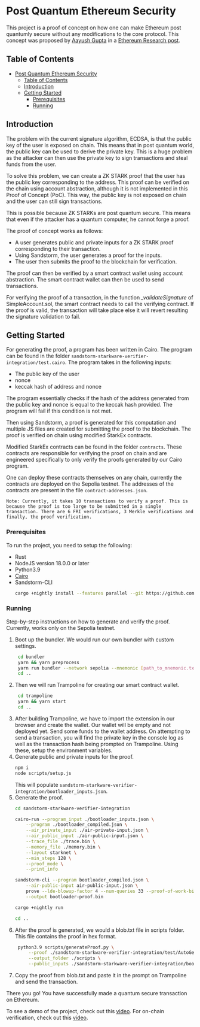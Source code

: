 # Post Quantum Ethereum Security

This project is a proof of concept on how one can make Ethereum post quantumly secure without any modifications to the core protocol. This concept was proposed by [Aayush Gupta](https://twitter.com/yush_g) in a [Ethereum Research post](https://ethresear.ch/t/quantum-proof-keypairs-with-ecdsa-zk/14901/2).

## Table of Contents

- [Post Quantum Ethereum Security](#post-quantum-ethereum-security)
  - [Table of Contents](#table-of-contents)
  - [Introduction](#introduction)
  - [Getting Started](#getting-started)
    - [Prerequisites](#prerequisites)
    - [Running](#running)

## Introduction

The problem with the current signature algorithm, ECDSA, is that the public key of the user is exposed on chain. This means that in post quantum world, the public key can be used to derive the private key. This is a huge problem as the attacker can then use the private key to sign transactions and steal funds from the user.

To solve this problem, we can create a ZK STARK proof that the user has the public key corresponding to the address. This proof can be verified on the chain using account abstraction, although it is not implemented in this Proof of Concept (PoC). This way, the public key is not exposed on chain and the user can still sign transactions.

This is possible because ZK STARKs are post quantum secure. This means that even if the attacker has a quantum computer, he cannot forge a proof.

The proof of concept works as follows:
- A user generates public and private inputs for a ZK STARK proof corresponding to their transaction.
- Using Sandstorm, the user generates a proof for the inputs.
- The user then submits the proof to the blockchain for verification.

The proof can then be verified by a smart contract wallet using account abstraction. The smart contract wallet can then be used to send transactions.

For verifying the proof of a transaction, in the function *_validateSignature* of SimpleAccount.sol, the smart contract needs to call the verifying contract. If the proof is valid, the transaction will take place else it will revert resulting the signature validation to fail.


## Getting Started

For generating the proof, a program has been written in Cairo. The program can be found in the folder `sandstorm-starkware-verifier-integration/test.cairo`. The program takes in the following inputs:
- The public key of the user
- nonce
- keccak hash of address and nonce

The program essentially checks if the hash of the address generated from the public key and nonce is equal to the keccak hash provided. The program will fail if this condition is not met. 

Then using Sandstorm, a proof is generated for this computation and multiple JS files are created for submitting the proof to the blockchain. The proof is verified on chain using modified StarkEx contracts.

Modified StarkEx contracts can be found in the folder `contracts`. These contracts are responsible for verifying the proof on chain and are engineered specifically to only verify the proofs generated by our Cairo program.

One can deploy these contracts themselves on any chain, currently the contracts are deployed on the Sepolia testnet. The addresses of the contracts are present in the file `contract-addresses.json`.

`Note: Currently, it takes 10 transactions to verify a proof. This is because the proof is too large to be submitted in a single transaction. There are 6 FRI verifications, 3 Merkle verifications and finally, the proof verification.`

### Prerequisites

To run the project, you need to setup the following:
- Rust
- NodeJS version 18.0.0 or later
- Python3.9
- [Cairo](https://docs.cairo-lang.org/quickstart.html)
- Sandstorm-CLI
  ```sh
  cargo +nightly install --features parallel --git https://github.com/andrewmilson/sandstorm sandstorm-cli
  ```
### Running

Step-by-step instructions on how to generate and verify the proof. Currently, works only on the Sepolia testnet.

1. Boot up the bundler. We would run our own bundler with custom settings.
   ```sh
    cd bundler
    yarn && yarn preprocess
    yarn run bundler --network sepolia --mnemonic [path_to_mnemonic.txt] --unsafe
    cd ..
   ```
2. Then we will run Trampoline for creating our smart contract wallet.
   ```sh
    cd trampoline
    yarn && yarn start
    cd ..
   ```
3. After building Trampoline, we have to import the extension in our browser and create the wallet. Our wallet will be empty and not deployed yet. Send some funds to the wallet address. On attempting to send a transaction, you will find the private key in the console log as well as the transaction hash being prompted on Trampoline. Using these, setup the environment variables.
4. Generate public and private inputs for the proof. 
    ```sh
    npm i
    node scripts/setup.js
    ```
    This will populate `sandstorm-starkware-verifier-integration/bootloader_inputs.json`.
5. Generate the proof.
    ```sh
    cd sandstorm-starkware-verifier-integration

    cairo-run --program_input ./bootloader_inputs.json \
        --program ./bootloader_compiled.json \
        --air_private_input ./air-private-input.json \
        --air_public_input ./air-public-input.json \
        --trace_file ./trace.bin \
        --memory_file ./memory.bin \
        --layout starknet \
        --min_steps 128 \
        --proof_mode \
        --print_info

    sandstorm-cli --program bootloader_compiled.json \
        --air-public-input air-public-input.json \
        prove --lde-blowup-factor 4 --num-queries 33 --proof-of-work-bits 30 --air-private-input air-private-input.json \
        --output bootloader-proof.bin

    cargo +nightly run

    cd ..
    ```
6. After the proof is generated, we would a blob.txt file in scripts folder. This file contains the proof in hex format.
   ```sh
    python3.9 scripts/generateProof.py \
        --proof ./sandstorm-starkware-verifier-integration/test/AutoGenProofData.sol \
        --output_folder ./scripts \
        --public_inputs ./sandstorm-starkware-verifier-integration/bootloader_inputs.json
   ```
7. Copy the proof from blob.txt and paste it in the prompt on Trampoline and send the transaction.


There you go! You have successfully made a quantum secure transaction on Ethereum.


To see a demo of the project, check out this [video](https://www.youtube.com/watch?v=Oa2ylMyyswQ).
For on-chain verification, check out this [video](https://drive.google.com/file/d/1pzCRlZFrfC4wWtRjAEcGmLhl6ieIb9rG/view?usp=sharing).
